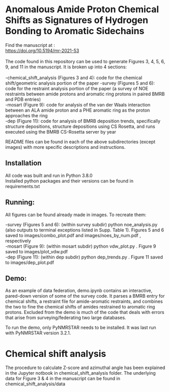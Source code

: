 # Anomalous Amide Proton Chemical Shifts as Signatures of Hydrogen Bonding to Aromatic Sidechains

Find the manuscript at : \
https://doi.org/10.5194/mr-2021-53 \
\
The code found in this repository can be used to generate Figures 3, 4, 5, 6, 9, and 11 in the manuscript. It is broken up into 4 sections: \
\
  -chemical_shift_analysis (Figures 3 and 4): code for the chemical shift/geometric analysis portion of the paper
  -survey (Figures 5 and 6): code for the restraint analysis portion of the paper (a survey of NOE restraints between amide protons and aromatic ring protons in paired BMRB and PDB entries) \
  -mosart (Figure 9): code for analysis of the van der Waals interaction between an ALA amide proton and a PHE aromatic ring as the proton approaches the ring \
  -dep (Figure 11): code for analysis of BMRB deposition trends, specifically structure depositions, structure depositions using CS Rosetta, and runs executed using the BMRB CS-Rosetta server by year 
  
README files can be found in each of the above subdirectories (except images) with more specific descriptions and instructions.

## Installation

All code was built and run in Python 3.8.0 \
Installed python packages and their versions can be found in requirements.txt


  
## Running:

All figures can be found already made in images. To recreate them:  


  -survey (Figures 5 and 6): (within survey subdir) python noe_analysis.py (also outputs to terminal exceptions listed in Supp. Table 1). Figures 5 and 6 saved to images/combo_plot.pdf and images/noes_by_num.pdf , respectively \
  -mosart (Figure 9): (within mosart subdir) python vdw_plot.py . Figure 9 saved to images/plot_vdw.pdf \
  -dep (Figure 11): (within dep subdir) python dep_trends.py . Figure 11 saved to images/dep_plot.pdf 
  
## Demo:
As an example of data federation, demo.ipynb contains an interactive, pared-down version of some of the survey code. It parses a BMRB entry for chemical shifts, a restraint file for amide-aromatic restraints, and combines the two to fine the chemical shifts of amides restrained to aromatic ring protons. Excluded from the demo is much of the code that deals with errors that arise from surveying/federating two large databases. 

To run the demo, only PyNMRSTAR needs to be installed. It was last run with PyNMRSTAR version 3.2.1.

# Chemical shift analysis
The procedure to calculate Z-score and azimuthal angle has been explained in the Jupyter notbook in chemical_shift_analysis folder. The underlying data for Figure 3 & 4 in the manuscript can be found in chemical_shift_analysis/data
